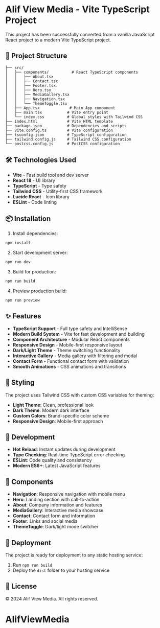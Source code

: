 # Alif View Media - Vite TypeScript Project

This project has been successfully converted from a vanilla JavaScript React project to a modern Vite TypeScript project.

## 🚀 Project Structure

```
├── src/
│   ├── components/          # React TypeScript components
│   │   ├── About.tsx
│   │   ├── Contact.tsx
│   │   ├── Footer.tsx
│   │   ├── Hero.tsx
│   │   ├── MediaGallery.tsx
│   │   ├── Navigation.tsx
│   │   └── ThemeToggle.tsx
│   ├── App.tsx             # Main App component
│   ├── main.tsx           # Vite entry point
│   └── index.css          # Global styles with Tailwind CSS
├── index.html             # Vite HTML template
├── package.json           # Dependencies and scripts
├── vite.config.ts         # Vite configuration
├── tsconfig.json          # TypeScript configuration
├── tailwind.config.js     # Tailwind CSS configuration
└── postcss.config.js      # PostCSS configuration
```

## 🛠️ Technologies Used

- **Vite** - Fast build tool and dev server
- **React 18** - UI library
- **TypeScript** - Type safety
- **Tailwind CSS** - Utility-first CSS framework
- **Lucide React** - Icon library
- **ESLint** - Code linting

## 📦 Installation

1. Install dependencies:
```bash
npm install
```

2. Start development server:
```bash
npm run dev
```

3. Build for production:
```bash
npm run build
```

4. Preview production build:
```bash
npm run preview
```

## ✨ Features

- **TypeScript Support** - Full type safety and IntelliSense
- **Modern Build System** - Vite for fast development and building
- **Component Architecture** - Modular React components
- **Responsive Design** - Mobile-first responsive layout
- **Dark/Light Theme** - Theme switching functionality
- **Interactive Gallery** - Media gallery with filtering and modal
- **Contact Form** - Functional contact form with validation
- **Smooth Animations** - CSS animations and transitions

## 🎨 Styling

The project uses Tailwind CSS with custom CSS variables for theming:

- **Light Theme**: Clean, professional look
- **Dark Theme**: Modern dark interface
- **Custom Colors**: Brand-specific color scheme
- **Responsive Design**: Mobile-first approach

## 🔧 Development

- **Hot Reload**: Instant updates during development
- **Type Checking**: Real-time TypeScript error checking
- **ESLint**: Code quality and consistency
- **Modern ES6+**: Latest JavaScript features

## 📱 Components

- **Navigation**: Responsive navigation with mobile menu
- **Hero**: Landing section with call-to-action
- **About**: Company information and features
- **MediaGallery**: Interactive media showcase
- **Contact**: Contact form and information
- **Footer**: Links and social media
- **ThemeToggle**: Dark/light mode switcher

## 🚀 Deployment

The project is ready for deployment to any static hosting service:

1. Run `npm run build`
2. Deploy the `dist` folder to your hosting service

## 📄 License

© 2024 Alif View Media. All rights reserved.
# AlifViewMedia
